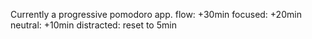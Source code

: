 Currently a progressive pomodoro app.
flow: +30min
focused: +20min
neutral: +10min
distracted: reset to 5min
